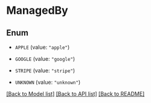 # ManagedBy

## Enum


* `APPLE` (value: `"apple"`)

* `GOOGLE` (value: `"google"`)

* `STRIPE` (value: `"stripe"`)

* `UNKNOWN` (value: `"unknown"`)


[[Back to Model list]](../README.md#documentation-for-models) [[Back to API list]](../README.md#documentation-for-api-endpoints) [[Back to README]](../README.md)


